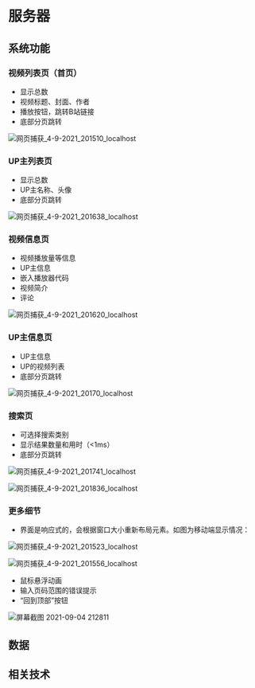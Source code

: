 # 服务器

## 系统功能

### 视频列表页（首页）

- 显示总数
- 视频标题、封面、作者
- 播放按钮，跳转B站链接
- 底部分页跳转

![网页捕获_4-9-2021_201510_localhost](https://img.i207m.top/2021/09_0c9b9b49acd356ae19ffdc420dd8392c.jpeg)

### UP主列表页

- 显示总数
- UP主名称、头像
- 底部分页跳转

![网页捕获_4-9-2021_201638_localhost](https://img.i207m.top/2021/09_cfba05a3720215f7be78431d5155ece1.jpeg)

### 视频信息页

- 视频播放量等信息
- UP主信息
- 嵌入播放器代码
- 视频简介
- 评论

![网页捕获_4-9-2021_201620_localhost](https://img.i207m.top/2021/09_1573dbd0cc05bd35153e4077fc9c8819.jpeg)

### UP主信息页

- UP主信息
- UP的视频列表
- 底部分页跳转

![网页捕获_4-9-2021_20170_localhost](https://img.i207m.top/2021/09_00e399f1702db4828377113cc02381dc.jpeg)

### 搜索页

- 可选择搜索类别
- 显示结果数量和用时（<1ms）
- 底部分页跳转

![网页捕获_4-9-2021_201741_localhost](https://img.i207m.top/2021/09_5e84a5ad51794df00fac63a2c44fd3fa.jpeg)

![网页捕获_4-9-2021_201836_localhost](https://img.i207m.top/2021/09_9677acbaa209505f6e0753efae494bdf.jpeg)

### 更多细节

- 界面是响应式的，会根据窗口大小重新布局元素。如图为移动端显示情况：

![网页捕获_4-9-2021_201523_localhost](https://img.i207m.top/2021/09_da1cd31124e3bffff0c0b851670428e3.jpeg)

![网页捕获_4-9-2021_201556_localhost](https://img.i207m.top/2021/09_f6dc01c1c4bc97f3a0ed5ecbdd1c87b7.jpeg)

- 鼠标悬浮动画
- 输入页码范围的错误提示
- “回到顶部”按钮

![屏幕截图 2021-09-04 212811](https://img.i207m.top/2021/09_5b838c2c5363f8547b16cd477bf3cb52.jpg)

## 数据

## 相关技术

